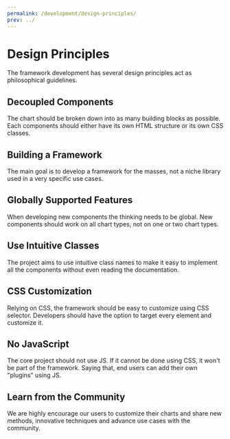 ```yaml
---
permalink: /development/design-principles/
prev: ../
---
```


# Design Principles

The framework development has several design principles act as philosophical guidelines.

## Decoupled Components

The chart should be broken down into as many building blocks as possible. Each components should either have its own HTML structure or its own CSS classes.

## Building a Framework

The main goal is to develop a framework for the masses, not a niche library used in a very specific use cases.

## Globally Supported Features

When developing new components the thinking needs to be global. New components should work on all chart types, not on one or two chart types.

## Use Intuitive Classes

The project aims to use intuitive class names to make it easy to implement all the components without even reading the documentation.

## CSS Customization

Relying on CSS, the framework should be easy to customize using CSS selector. Developers should have the option to target every element and customize it.

## No JavaScript

The core project should not use JS. If it cannot be done using CSS, it won't be part of the framework. Saying that, end users can add their own "plugins" using JS.

## Learn from the Community

We are highly encourage our users to customize their charts and share new methods, innovative techniques and advance use cases with the community.
